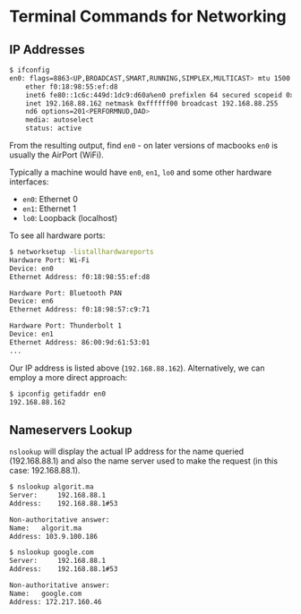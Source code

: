 # Terminal Commands for Networking

## IP Addresses
```bash
$ ifconfig
en0: flags=8863<UP,BROADCAST,SMART,RUNNING,SIMPLEX,MULTICAST> mtu 1500
	ether f0:18:98:55:ef:d8 
	inet6 fe80::1c6c:449d:1dc9:d60a%en0 prefixlen 64 secured scopeid 0xa 
	inet 192.168.88.162 netmask 0xffffff00 broadcast 192.168.88.255
	nd6 options=201<PERFORMNUD,DAD>
	media: autoselect
	status: active
```

From the resulting output, find `en0` - on later versions of macbooks `en0` is usually the AirPort (WiFi).

Typically a machine would have `en0`, `en1`, `lo0` and some other hardware interfaces:
- `en0`: Ethernet 0
- `en1`: Ethernet 1
- `lo0`: Loopback (localhost) 

To see all hardware ports:
```bash
$ networksetup -listallhardwareports
Hardware Port: Wi-Fi
Device: en0
Ethernet Address: f0:18:98:55:ef:d8

Hardware Port: Bluetooth PAN
Device: en6
Ethernet Address: f0:18:98:57:c9:71

Hardware Port: Thunderbolt 1
Device: en1
Ethernet Address: 86:00:9d:61:53:01
...
```

Our IP address is listed above (`192.168.88.162`). Alternatively, we can employ a more direct approach:
```bash
$ ipconfig getifaddr en0
192.168.88.162
```


## Nameservers Lookup
`nslookup` will display the actual IP address for the name queried (192.168.88.1) and also the name server used to make the request (in this case: 192.168.88.1).

```bash
$ nslookup algorit.ma 
Server:		192.168.88.1
Address:	192.168.88.1#53

Non-authoritative answer:
Name:	algorit.ma
Address: 103.9.100.186

$ nslookup google.com
Server:		192.168.88.1
Address:	192.168.88.1#53

Non-authoritative answer:
Name:	google.com
Address: 172.217.160.46
```





